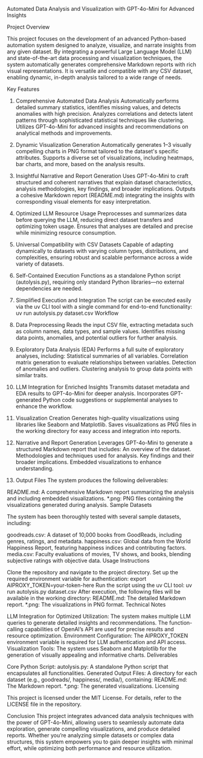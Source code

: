 

Automated Data Analysis and Visualization with GPT-4o-Mini for Advanced Insights

Project Overview

This project focuses on the development of an advanced Python-based automation system designed to analyze, visualize, and narrate insights from any given dataset. By integrating a powerful Large Language Model (LLM) and state-of-the-art data processing and visualization techniques, the system automatically generates comprehensive Markdown reports with rich visual representations. It is versatile and compatible with any CSV dataset, enabling dynamic, in-depth analysis tailored to a wide range of needs.

Key Features

1. Comprehensive Automated Data Analysis
Automatically performs detailed summary statistics, identifies missing values, and detects anomalies with high precision.
Analyzes correlations and detects latent patterns through sophisticated statistical techniques like clustering.
Utilizes GPT-4o-Mini for advanced insights and recommendations on analytical methods and improvements.
2. Dynamic Visualization Generation
Automatically generates 1–3 visually compelling charts in PNG format tailored to the dataset's specific attributes.
Supports a diverse set of visualizations, including heatmaps, bar charts, and more, based on the analysis results.
3. Insightful Narrative and Report Generation
Uses GPT-4o-Mini to craft structured and coherent narratives that explain dataset characteristics, analysis methodologies, key findings, and broader implications.
Outputs a cohesive Markdown report (README.md) integrating the insights with corresponding visual elements for easy interpretation.
4. Optimized LLM Resource Usage
Preprocesses and summarizes data before querying the LLM, reducing direct dataset transfers and optimizing token usage.
Ensures that analyses are detailed and precise while minimizing resource consumption.
5. Universal Compatibility with CSV Datasets
Capable of adapting dynamically to datasets with varying column types, distributions, and complexities, ensuring robust and scalable performance across a wide variety of datasets.
6. Self-Contained Execution
Functions as a standalone Python script (autolysis.py), requiring only standard Python libraries—no external dependencies are needed.
7. Simplified Execution and Integration
The script can be executed easily via the uv CLI tool with a single command for end-to-end functionality:
uv run autolysis.py dataset.csv
Workflow

1. Data Preprocessing
Reads the input CSV file, extracting metadata such as column names, data types, and sample values.
Identifies missing data points, anomalies, and potential outliers for further analysis.
2. Exploratory Data Analysis (EDA)
Performs a full suite of exploratory analyses, including:
Statistical summaries of all variables.
Correlation matrix generation to evaluate relationships between variables.
Detection of anomalies and outliers.
Clustering analysis to group data points with similar traits.
3. LLM Integration for Enriched Insights
Transmits dataset metadata and EDA results to GPT-4o-Mini for deeper analysis.
Incorporates GPT-generated Python code suggestions or supplemental analyses to enhance the workflow.
4. Visualization Creation
Generates high-quality visualizations using libraries like Seaborn and Matplotlib.
Saves visualizations as PNG files in the working directory for easy access and integration into reports.
5. Narrative and Report Generation
Leverages GPT-4o-Mini to generate a structured Markdown report that includes:
An overview of the dataset.
Methodologies and techniques used for analysis.
Key findings and their broader implications.
Embedded visualizations to enhance understanding.
6. Output Files
The system produces the following deliverables:

README.md: A comprehensive Markdown report summarizing the analysis and including embedded visualizations.
*.png: PNG files containing the visualizations generated during analysis.
Sample Datasets

The system has been thoroughly tested with several sample datasets, including:

goodreads.csv: A dataset of 10,000 books from GoodReads, including genres, ratings, and metadata.
happiness.csv: Global data from the World Happiness Report, featuring happiness indices and contributing factors.
media.csv: Faculty evaluations of movies, TV shows, and books, blending subjective ratings with objective data.
Usage Instructions

Clone the repository and navigate to the project directory.
Set up the required environment variable for authentication:
export AIPROXY_TOKEN=your-token-here
Run the script using the uv CLI tool:
uv run autolysis.py dataset.csv
After execution, the following files will be available in the working directory:
README.md: The detailed Markdown report.
*.png: The visualizations in PNG format.
Technical Notes

LLM Integration for Optimized Utilization:
The system makes multiple LLM queries to generate detailed insights and recommendations.
The function-calling capabilities of OpenAI’s API are used for precise results and resource optimization.
Environment Configuration:
The AIPROXY_TOKEN environment variable is required for LLM authentication and API access.
Visualization Tools:
The system uses Seaborn and Matplotlib for the generation of visually appealing and informative charts.
Deliverables

Core Python Script:
autolysis.py: A standalone Python script that encapsulates all functionalities.
Generated Output Files:
A directory for each dataset (e.g., goodreads/, happiness/, media/), containing:
README.md: The Markdown report.
*.png: The generated visualizations.
Licensing

This project is licensed under the MIT License. For details, refer to the LICENSE file in the repository.

Conclusion
This project integrates advanced data analysis techniques with the power of GPT-4o-Mini, allowing users to seamlessly automate data exploration, generate compelling visualizations, and produce detailed reports. Whether you’re analyzing simple datasets or complex data structures, this system empowers you to gain deeper insights with minimal effort, while optimizing both performance and resource utilization.
